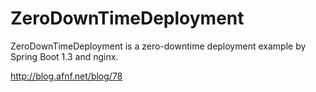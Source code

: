 # ZeroDownTimeDeployment

ZeroDownTimeDeployment is a zero-downtime deployment example by Spring Boot 1.3 and nginx.

http://blog.afnf.net/blog/78
